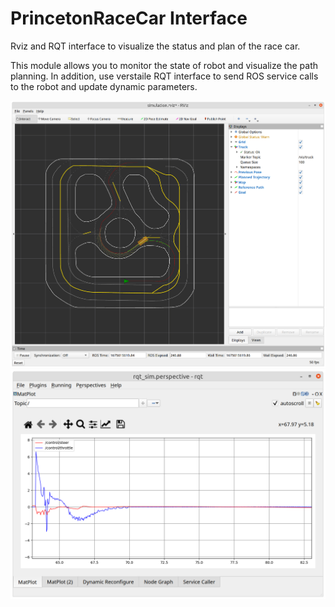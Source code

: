 # PrincetonRaceCar Interface
Rviz and RQT interface to visualize the status and plan of the race car.

This module allows you to monitor the state of robot and visualize the path planning. In addition, use verstaile RQT interface to send ROS service calls to the robot and update dynamic parameters.

![](asset/rviz.png)
![](asset/rqt.png)